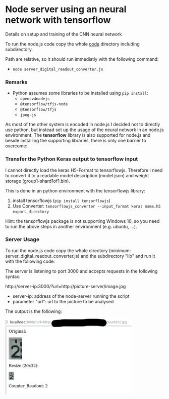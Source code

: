 # Node server using an neural network with tensorflow
Details on setup and training of the CNN neural network

To run the node.js code copy the whole [code](code) directory including subdirectory.

Path are relative, so it should run immediatly with the following command:
* `node server_digital_readout_converter.js`

### Remarks
* Python assumes some libraries to be installed using `pip install`:
	* `opencv4nodejs`
	* `@tensorflow/tfjs-node`
	* `@tensorflow/tfjs`
	* `jpeg-js`
	
As most of the other system is encoded in node.js I decided not to directly use python, but instead set up the usage of the neural network in an node.js environment. The **tensorflow** library is also supported for node.js and beside installing the supporting libraries, there is only one barrier to overcome:

### Transfer the Python Keras output to tensorflow input
I cannot directly load the keras H5-Format to tensorflowjs. Therefore I need to convert it to a readable model description (model.json) and weight storage (group1-shard1of1.bin).

This is done in an python environment with the tensorflowjs library:
1. install tensorflowjs (`pip install tensorflowjs`)
2. Use Converter: `tensorflowjs_converter --input_format keras name.h5 export_directory`

Hint: the tensorflowjs package is not supporting Windows 10, so you need to run the above steps in another environment (e.g. ubuntu, ...).

### Server Usage

To run the node.js code copy the whole directory (minimum: server_digital_readout_converter.js) and the subdirectory "lib" and run it with the following code:



The server is listening to port 3000 and accepts requests in the following syntac:

http://server-ip:3000/?url=http://picture-server/image.jpg

* server-ip: address of the node-server running the script
* parameter "url": url to the picture to be analysed 

The output is the following:

   <img src="./image/server_output.png" width="400">
   


